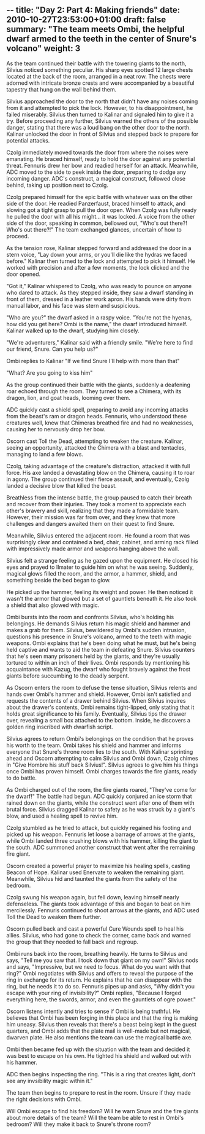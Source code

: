 --
title: "Day 2: Part 4: Making friends"
date: 2010-10-27T23:53:00+01:00
draft: false
summary: "The team meets Ombi, the helpful dwarf armed to the teeth in the center of Snure's volcano"
weight: 3
---

As the team continued their battle with the towering giants to the north, Silvius noticed something peculiar. His sharp eyes spotted 12 large chests located at the back of the room, arranged in a neat row. The chests were adorned with intricate bronze crests and were accompanied by a beautiful tapestry that hung on the wall behind them.

Silvius approached the door to the north that didn't have any noises coming from it and attempted to pick the lock. However, to his disappointment, he failed miserably. Silvius then turned to Kalinar and signaled him to give it a try. Before proceeding any further, Silvius warned the others of the possible danger, stating that there was a loud bang on the other door to the north. Kalinar unlocked the door in front of Silvius and stepped back to prepare for potential attacks.

Czolg immediately moved towards the door from where the noises were emanating. He braced himself, ready to hold the door against any potential threat. Fennuris drew her bow and readied herself for an attack. Meanwhile, ADC moved to the side to peek inside the door, preparing to dodge any incoming danger. ADC's construct, a magical construct, followed close behind, taking up position next to Czolg.

Czolg prepared himself for the epic battle with whatever was on the other side of the door. He readied Panzerfaust, braced himself to attack, and slowing got a tight grasp to pull the door open. When Czolg was fully ready he pulled the door with all his might... it was locked. A voice from the other side of the door, speaking in common, bellowed out, "Who's out there?! Who's out there?!" The team exchanged glances, uncertain of how to proceed. 

As the tension rose, Kalinar stepped forward and addressed the door in a stern voice, "Lay down your arms, or you'll die like the hydras we faced before." Kalinar then turned to the lock and attempted to pick it himself. He worked with precision and after a few moments, the lock clicked and the door opened.

"Got it," Kalinar whispered to Czolg, who was ready to pounce on anyone who dared to attack. As they stepped inside, they saw a dwarf standing in front of them, dressed in a leather work apron. His hands were dirty from manual labor, and his face was stern and suspicious.

"Who are you?" the dwarf asked in a raspy voice. "You're not the hyenas, how did you get here? Ombi is the name," the dwarf introduced himself. Kalinar walked up to the dwarf, studying him closely.

"We're adventurers," Kalinar said with a friendly smile. "We're here to find our friend, Snure. Can you help us?"

Ombi replies to Kalinar "If we find Snure I'll help with more than that"

"What? Are you going to kiss him"

As the group continued their battle with the giants, suddenly a deafening roar echoed through the room. They turned to see a Chimera, with its dragon, lion, and goat heads, looming over them.

ADC quickly cast a shield spell, preparing to avoid any incoming attacks from the beast's ram or dragon heads. Fennuris, who understood these creatures well, knew that Chimeras breathed fire and had no weaknesses, causing her to nervously drop her bow.

Oscorn cast Toll the Dead, attempting to weaken the creature. Kalinar, seeing an opportunity, attacked the Chimera with a blast and tentacles, managing to land a few blows. 

Czolg, taking advantage of the creature's distraction, attacked it with full force. His axe landed a devastating blow on the Chimera, causing it to roar in agony. The group continued their fierce assault, and eventually, Czolg landed a decisive blow that killed the beast.

Breathless from the intense battle, the group paused to catch their breath and recover from their injuries. They took a moment to appreciate each other's bravery and skill, realizing that they made a formidable team. However, their mission was far from over, and they knew that more challenges and dangers awaited them on their quest to find Snure.

Meanwhile, Silvius entered the adjacent room. He found a room that was surprisingly clear and contained a bed, chair, cabinet, and arming rack filled with impressively made armor and weapons hanging above the wall.

Silvius felt a strange feeling as he gazed upon the equipment. He closed his eyes and prayed to Ilmater to guide him on what he was seeing. Suddenly, magical glows filled the room, and the armor, a hammer, shield, and something beside the bed began to glow.

He picked up the hammer, feeling its weight and power. He then noticed it wasn't the armor that glowed but a set of gauntlets beneath it. He also took a shield that also glowed with magic. 

Ombi bursts into the room and confronts Silvius, who's holding his belongings. He demands Silvius return his magic shield and hammer and makes a grab for them. Silvius, bewildered by Ombi's sudden intrusion, questions his presence in Snure's volcano, armed to the teeth with magic weapons. Ombi explains that he's been doing what he must, but he's being held captive and wants to aid the team in defeating Snure. Silvius counters that he's seen many prisoners held by the giants, and they're usually tortured to within an inch of their lives. Ombi responds by mentioning his acquaintance with Kazug, the dwarf who fought bravely against the frost giants before succumbing to the deadly serpent.

As Oscorn enters the room to defuse the tense situation, Silvius relents and hands over Ombi's hammer and shield. However, Ombi isn't satisfied and requests the contents of a drawer behind Silvius. When Silvius inquires about the drawer's contents, Ombi remains tight-lipped, only stating that it holds great significance to his family. Eventually, Silvius tips the drawer over, revealing a small box attached to the bottom. Inside, he discovers a golden ring inscribed with dwarfish script.

Silvius agrees to return Ombi's belongings on the condition that he proves his worth to the team. Ombi takes his shield and hammer and informs everyone that Snure's throne room lies to the south. With Kalinar sprinting ahead and Oscorn attempting to calm Silvius and Ombi down, Czolg chimes in "Give Hombre his stuff back Silvius!". Silvius agrees to give him his things once Ombi has proven himself. Ombi charges towards the fire giants, ready to do battle.

As Ombi charged out of the room, the fire giants roared, "They've come for the dwarf!" The battle had begun. ADC quickly conjured an ice storm that rained down on the giants, while the construct went after one of them with brutal force. Silvius dragged Kalinar to safety as he was struck by a giant's blow, and used a healing spell to revive him.

Czolg stumbled as he tried to attack, but quickly regained his footing and picked up his weapon. Fennuris let loose a barrage of arrows at the giants, while Ombi landed three crushing blows with his hammer, killing the giant to the south. ADC summoned another construct that went after the remaining fire giant.

Oscorn created a powerful prayer to maximize his healing spells, casting Beacon of Hope. Kalinar used Enervate to weaken the remaining giant. Meanwhile, Silvius hid and taunted the giants from the safety of the bedroom.

Czolg swung his weapon again, but fell down, leaving himself nearly defenseless. The giants took advantage of this and began to beat on him mercilessly. Fennuris continued to shoot arrows at the giants, and ADC used Toll the Dead to weaken them further.

Oscorn pulled back and cast a powerful Cure Wounds spell to heal his allies. Silvius, who had gone to check the corner, came back and warned the group that they needed to fall back and regroup.

Ombi runs back into the room, breathing heavily. He turns to Silvius and says, "Tell me you saw that. I took down that giant on my own!" Silvius nods and says, "Impressive, but we need to focus. What do you want with that ring?" Ombi negotiates with Silvius and offers to reveal the purpose of the ring in exchange for its return. He explains that he can disappear with the ring, but he needs it to do so. Fennuris pipes up and asks, "Why didn't you escape with your ring of invisibility?" Ombi replies, "Because I forged everything here, the swords, armor, and even the gauntlets of ogre power."

Oscorn listens intently and tries to sense if Ombi is being truthful. He believes that Ombi has been forging in this place and that the ring is making him uneasy. Silvius then reveals that there's a beast being kept in the guest quarters, and Ombi adds that the plate mail is well-made but not magical, dwarven plate. He also mentions the team can use the magical battle axe. 

Ombi then became fed up with the situation with the team and decided it was best to escape on his own. He tighted his shield and walked out with his hammer.

ADC then begins inspecting the ring. "This is a ring that creates light, don't see any invsibility magic within it." 

The team then begins to prepare to rest in the room. Unsure if they made the right decisions with Ombi.

Will Ombi escape to find his freedom? Will he warn Snure and the fire giants about more details of the team? Will the team be able to rest in Ombi's bedroom? Will they make it back to Snure's throne room?
